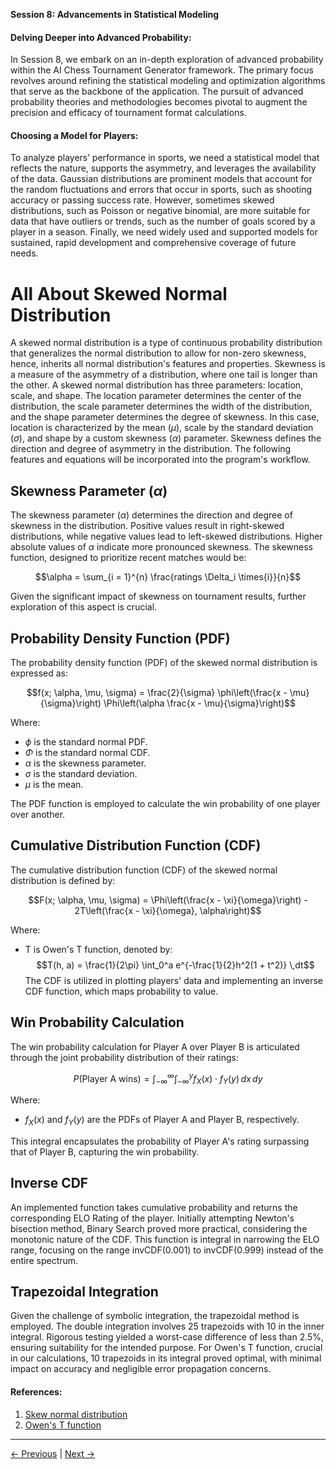 **Session 8: Advancements in Statistical Modeling**

#### Delving Deeper into Advanced Probability:

In Session 8, we embark on an in-depth exploration of advanced probability within the AI Chess Tournament Generator framework. The primary focus revolves around refining the statistical modeling and optimization algorithms that serve as the backbone of the application. The pursuit of advanced probability theories and methodologies becomes pivotal to augment the precision and efficacy of tournament format calculations.

#### Choosing a Model for Players:

To analyze players’ performance in sports, we need a statistical model that reflects the nature, supports the asymmetry, and leverages the availability of the data. Gaussian distributions are prominent models that account for the random fluctuations and errors that occur in sports, such as shooting accuracy or passing success rate. However, sometimes skewed distributions, such as Poisson or negative binomial, are more suitable for data that have outliers or trends, such as the number of goals scored by a player in a season. Finally, we need widely used and supported models for sustained, rapid development and comprehensive coverage of future needs.

# All About Skewed Normal Distribution

A skewed normal distribution is a type of continuous probability distribution that generalizes the normal distribution to allow for non-zero skewness, hence, inherits all normal distribution's features and properties. Skewness is a measure of the asymmetry of a distribution, where one tail is longer than the other. A skewed normal distribution has three parameters: location, scale, and shape. The location parameter determines the center of the distribution, the scale parameter determines the width of the distribution, and the shape parameter determines the degree of skewness. In this case, location is characterized by the mean ($\mu$), scale by the standard deviation ($\sigma$), and shape by a custom skewness ($\alpha$) parameter. Skewness defines the direction and degree of asymmetry in the distribution. The following features and equations will be incorporated into the program's workflow.

## Skewness Parameter ($\alpha$)

The skewness parameter ($\alpha$) determines the direction and degree of skewness in the distribution. Positive values result in right-skewed distributions, while negative values lead to left-skewed distributions. Higher absolute values of $\alpha$ indicate more pronounced skewness. The skewness function, designed to prioritize recent matches would be:

$$\alpha = \sum_{i = 1}^{n} \frac{ratings \Delta_i \times{i}}{n}$$

Given the significant impact of skewness on tournament results, further exploration of this aspect is crucial.

## Probability Density Function (PDF)

The probability density function (PDF) of the skewed normal distribution is expressed as:

$$f(x; \alpha, \mu, \sigma) = \frac{2}{\sigma} \phi\left(\frac{x - \mu}{\sigma}\right) \Phi\left(\alpha \frac{x - \mu}{\sigma}\right)$$

Where:

-   $\phi$ is the standard normal PDF.
-   $\Phi$ is the standard normal CDF.
-   $\alpha$ is the skewness parameter.
-   $\sigma$ is the standard deviation.
-   $\mu$ is the mean.

The PDF function is employed to calculate the win probability of one player over another.

## Cumulative Distribution Function (CDF)

The cumulative distribution function (CDF) of the skewed normal distribution is defined by:

$$F(x; \alpha, \mu, \sigma) = \Phi\left(\frac{x - \xi}{\omega}\right) - 2T\left(\frac{x - \xi}{\omega}, \alpha\right)$$

Where:

-   T is Owen's T function, denoted by: $$T(h, a) = \frac{1}{2\pi} \int_0^a e^{-\frac{1}{2}h^2(1 + t^2)} \,dt$$
    The CDF is utilized in plotting players' data and implementing an inverse CDF function, which maps probability to value.

## Win Probability Calculation

The win probability calculation for Player A over Player B is articulated through the joint probability distribution of their ratings:

$$P(\text{Player A wins}) = \int_{-\infty}^{\infty} \int_{-\infty}^{y} f_X(x) \cdot f_Y(y) \,dx \,dy$$

Where:

-   $f_X(x)$ and $f_Y(y)$ are the PDFs of Player A and Player B, respectively.

This integral encapsulates the probability of Player A's rating surpassing that of Player B, capturing the win probability.

## Inverse CDF

An implemented function takes cumulative probability and returns the corresponding ELO Rating of the player. Initially attempting Newton's bisection method, Binary Search proved more practical, considering the monotonic nature of the CDF. This function is integral in narrowing the ELO range, focusing on the range invCDF(0.001) to invCDF(0.999) instead of the entire spectrum.

## Trapezoidal Integration

Given the challenge of symbolic integration, the trapezoidal method is employed. The double integration involves 25 trapezoids with 10 in the inner integral. Rigorous testing yielded a worst-case difference of less than 2.5%, ensuring suitability for the intended purpose. For Owen's T function, crucial in our calculations, 10 trapezoids in its integral proved optimal, with minimal impact on accuracy and negligible error propagation concerns.

#### References:

1. [Skew normal distribution](https://en.wikipedia.org/wiki/Skew_normal_distribution)
2. [Owen's T function](https://en.wikipedia.org/wiki/Owen%27s_T_function)

---

[← Previous](Session07.md) | [Next →](./Session09.md)